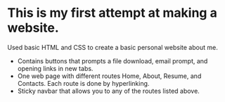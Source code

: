 # This is my first attempt at making a website. 
Used basic HTML and CSS to create a basic personal website about me. 
- Contains buttons that prompts a file download, email prompt, and opening links in new tabs.
- One web page with different routes Home, About, Resume, and Contacts. Each route is done by hyperlinking.
- Sticky navbar that allows you to any of the routes listed above. 
